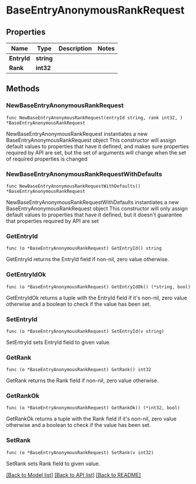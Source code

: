 # BaseEntryAnonymousRankRequest

## Properties

Name | Type | Description | Notes
------------ | ------------- | ------------- | -------------
**EntryId** | **string** |  | 
**Rank** | **int32** |  | 

## Methods

### NewBaseEntryAnonymousRankRequest

`func NewBaseEntryAnonymousRankRequest(entryId string, rank int32, ) *BaseEntryAnonymousRankRequest`

NewBaseEntryAnonymousRankRequest instantiates a new BaseEntryAnonymousRankRequest object
This constructor will assign default values to properties that have it defined,
and makes sure properties required by API are set, but the set of arguments
will change when the set of required properties is changed

### NewBaseEntryAnonymousRankRequestWithDefaults

`func NewBaseEntryAnonymousRankRequestWithDefaults() *BaseEntryAnonymousRankRequest`

NewBaseEntryAnonymousRankRequestWithDefaults instantiates a new BaseEntryAnonymousRankRequest object
This constructor will only assign default values to properties that have it defined,
but it doesn't guarantee that properties required by API are set

### GetEntryId

`func (o *BaseEntryAnonymousRankRequest) GetEntryId() string`

GetEntryId returns the EntryId field if non-nil, zero value otherwise.

### GetEntryIdOk

`func (o *BaseEntryAnonymousRankRequest) GetEntryIdOk() (*string, bool)`

GetEntryIdOk returns a tuple with the EntryId field if it's non-nil, zero value otherwise
and a boolean to check if the value has been set.

### SetEntryId

`func (o *BaseEntryAnonymousRankRequest) SetEntryId(v string)`

SetEntryId sets EntryId field to given value.


### GetRank

`func (o *BaseEntryAnonymousRankRequest) GetRank() int32`

GetRank returns the Rank field if non-nil, zero value otherwise.

### GetRankOk

`func (o *BaseEntryAnonymousRankRequest) GetRankOk() (*int32, bool)`

GetRankOk returns a tuple with the Rank field if it's non-nil, zero value otherwise
and a boolean to check if the value has been set.

### SetRank

`func (o *BaseEntryAnonymousRankRequest) SetRank(v int32)`

SetRank sets Rank field to given value.



[[Back to Model list]](../README.md#documentation-for-models) [[Back to API list]](../README.md#documentation-for-api-endpoints) [[Back to README]](../README.md)


